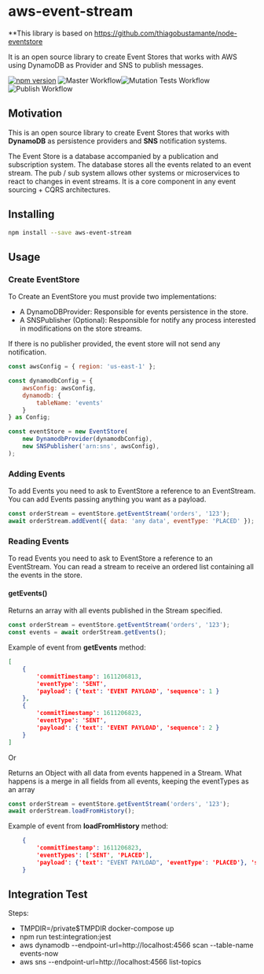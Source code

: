 
# aws-event-stream

**This library is based on https://github.com/thiagobustamante/node-eventstore

It is an open source library to create Event Stores that works with AWS using DynamoDB as Provider and SNS to publish messages.

[![npm version](https://badge.fury.io/js/aws-event-stream.svg)](https://badge.fury.io/js/aws-event-stream)
![Master Workflow](https://github.com/rpinheiroalmeida/aws-event-stream/workflows/Master%20Workflow/badge.svg)![Mutation Tests Workflow](https://github.com/rpinheiroalmeida/aws-event-stream/workflows/Mutation%20Tests%20Workflow/badge.svg)![Publish Workflow](https://github.com/rpinheiroalmeida/aws-event-stream/workflows/Publish%20Workflow/badge.svg)


## Motivation

This is an open source library to create Event Stores that works with **DynamoDB** as persistence providers and **SNS** notification systems.

The Event Store is a database accompanied by a publication and subscription system. The database stores all the events related to an event stream. The pub / sub system allows other systems or microservices to react to changes in event streams. It is a core component in any event sourcing + CQRS architectures.

## Installing

```sh
npm install --save aws-event-stream
```

## Usage

### Create EventStore
To Create an EventStore you must provide two implementations:

   -  A DynamoDBProvider: Responsible for events persistence in the store.
   -  A SNSPublisher (Optional): Responsible for notify any process interested in modifications on the store streams.

If there is no publisher provided, the event store will not send any notification.

```javascript
const awsConfig = { region: 'us-east-1' };

const dynamodbConfig = {
    awsConfig: awsConfig,
    dynamodb: {
        tableName: 'events'
    }
} as Config;

const eventStore = new EventStore(
    new DynamodbProvider(dynamodbConfig),
    new SNSPublisher('arn:sns', awsConfig),
);

```

### Adding Events

To add Events you need to ask to EventStore a reference to an EventStream. You can add Events passing anything you want as a payload. 

```javascript
const orderStream = eventStore.getEventStream('orders', '123');
await orderStream.addEvent({ data: 'any data', eventType: 'PLACED' });
```

### Reading Events

To read Events you need to ask to EventStore a reference to an EventStream. You can read a stream to receive an ordered list containing all the events in the store. 

#### getEvents()

Returns an array with all events published in the Stream specified.

```javascript
const orderStream = eventStore.getEventStream('orders', '123');
const events = await orderStream.getEvents();
```
Example of event from **getEvents** method:

```json
[
    { 
        'commitTimestamp': 1611206813, 
        'eventType': 'SENT', 
        'payload': {'text': 'EVENT PAYLOAD', 'sequence': 1 }
    },
    { 
        'commitTimestamp': 1611206823, 
        'eventType': 'SENT', 
        'payload': {'text': 'EVENT PAYLOAD', 'sequence': 2 }
    }
]
```

Or

Returns an Object with all data from events happened in a Stream. What happens is a merge in all fields from all events, keeping the eventTypes as an array 

```javascript
const orderStream = eventStore.getEventStream('orders', '123');
await orderStream.loadFromHistory();
```

Example of event from **loadFromHistory** method:

```json
    { 
        'commitTimestamp': 1611206823, 
        'eventTypes': ['SENT', 'PLACED'], 
        'payload': {'text': "EVENT PAYLOAD", 'eventType': 'PLACED'}, 'sequence': 2 
    }
```


## Integration Test
Steps:
- TMPDIR=/private$TMPDIR docker-compose up
- npm run test:integration:jest
- aws dynamodb  --endpoint-url=http://localhost:4566 scan --table-name events-now
- aws sns --endpoint-url=http://localhost:4566 list-topics
